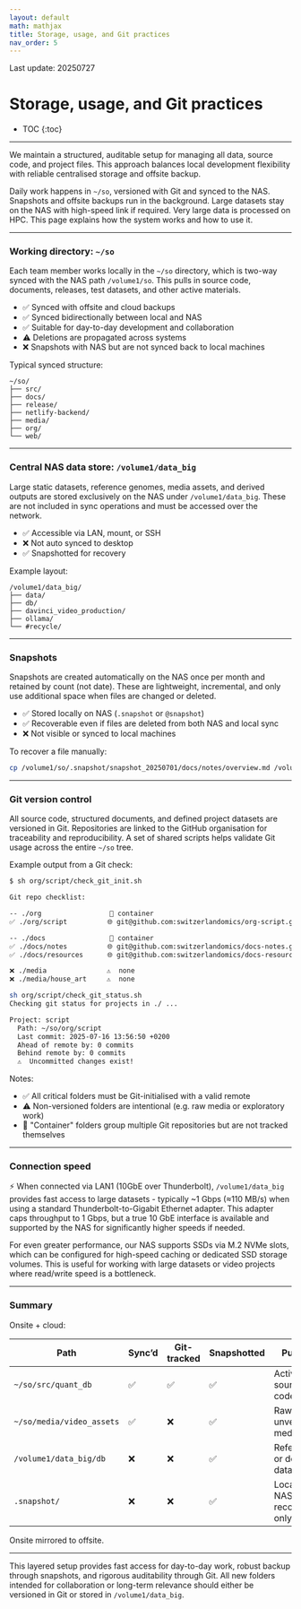 ```yaml
---
layout: default
math: mathjax
title: Storage, usage, and Git practices
nav_order: 5
---
```


Last update: 20250727
# Storage, usage, and Git practices

* TOC
{:toc}

---

We maintain a structured, auditable setup for managing all data, source code, and project files. This approach balances local development flexibility with reliable centralised storage and offsite backup. 

Daily work happens in `~/so`, versioned with Git and synced to the NAS. Snapshots and offsite backups run in the background. Large datasets stay on the NAS with high-speed link if required. Very large data is processed on HPC. This page explains how the system works and how to use it.

---

### Working directory: `~/so`

Each team member works locally in the `~/so` directory, which is two-way synced with the NAS path `/volume1/so`. This pulls in source code, documents, releases, test datasets, and other active materials.

* ✅ Synced with offsite and cloud backups
* ✅ Synced bidirectionally between local and NAS
* ✅ Suitable for day-to-day development and collaboration
* ⚠️  Deletions are propagated across systems
* ❌ Snapshots with NAS but are not synced back to local machines

Typical synced structure:

```
~/so/
├── src/
├── docs/
├── release/
├── netlify-backend/
├── media/
├── org/
└── web/
```

---

### Central NAS data store: `/volume1/data_big`

Large static datasets, reference genomes, media assets, and derived outputs are stored exclusively on the NAS under `/volume1/data_big`. These are not included in sync operations and must be accessed over the network.

* ✅ Accessible via LAN, mount, or SSH
* ❌ Not auto synced to desktop
* ✅ Snapshotted for recovery

Example layout:

```
/volume1/data_big/
├── data/
├── db/
├── davinci_video_production/
├── ollama/
└── #recycle/
```

---

### Snapshots

Snapshots are created automatically on the NAS once per month and retained by count (not date). These are lightweight, incremental, and only use additional space when files are changed or deleted.

* ✅ Stored locally on NAS (`.snapshot` or `@snapshot`)
* ✅ Recoverable even if files are deleted from both NAS and local sync
* ❌ Not visible or synced to local machines

To recover a file manually:

```bash
cp /volume1/so/.snapshot/snapshot_20250701/docs/notes/overview.md /volume1/so/docs/notes/
```

---

### Git version control

All source code, structured documents, and defined project datasets are versioned in Git. Repositories are linked to the GitHub organisation for traceability and reproducibility. A set of shared scripts helps validate Git usage across the entire `~/so` tree.

Example output from a Git check:

```bash
$ sh org/script/check_git_init.sh

Git repo checklist:

-- ./org                 📁 container
✅ ./org/script          🌐 git@github.com:switzerlandomics/org-script.git

-- ./docs                📁 container
✅ ./docs/notes          🌐 git@github.com:switzerlandomics/docs-notes.git
✅ ./docs/resources      🌐 git@github.com:switzerlandomics/docs-resources.git

❌ ./media               ⚠️  none
❌ ./media/house_art     ⚠️  none
```


```bash
sh org/script/check_git_status.sh
Checking git status for projects in ./ ...

Project: script
  Path: ~/so/org/script
  Last commit: 2025-07-16 13:56:50 +0200
  Ahead of remote by: 0 commits
  Behind remote by: 0 commits
  ⚠️  Uncommitted changes exist!
```

Notes:

* ✅ All critical folders must be Git-initialised with a valid remote
* ⚠️  Non-versioned folders are intentional (e.g. raw media or exploratory work)
* 📁 "Container" folders group multiple Git repositories but are not tracked themselves

---

### Connection speed

⚡ When connected via LAN1 (10GbE over Thunderbolt), `/volume1/data_big` provides fast access to large datasets - typically ~1 Gbps (≈110 MB/s) when using a standard Thunderbolt-to-Gigabit Ethernet adapter. This adapter caps throughput to 1 Gbps, but a true 10 GbE interface is available and supported by the NAS for significantly higher speeds if needed.

For even greater performance, our NAS supports SSDs via M.2 NVMe slots, which can be configured for high-speed caching or dedicated SSD storage volumes. This is useful for working with large datasets or video projects where read/write speed is a bottleneck.

---

### Summary

Onsite + cloud:

| Path                      | Sync’d | Git-tracked | Snapshotted | Purpose                        |
| ------------------------- | ------ | ----------- | ----------- | ------------------------------ |
| `~/so/src/quant_db`       | ✅      | ✅           | ✅           | Active source code             |
| `~/so/media/video_assets` | ✅      | ❌           | ✅           | Raw, unversioned media         |
| `/volume1/data_big/db`    | ❌      | ❌           | ✅           | Reference or derived datasets  |
| `.snapshot/`              | ❌      | ❌           | ✅           | Local to NAS for recovery only |

Onsite mirrored to offsite.

---

This layered setup provides fast access for day-to-day work, robust backup through snapshots, and rigorous auditability through Git. All new folders intended for collaboration or long-term relevance should either be versioned in Git or stored in `/volume1/data_big`.

